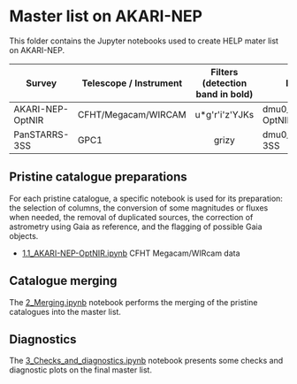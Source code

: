 # Master list on AKARI-NEP

This folder contains the Jupyter notebooks used to create HELP mater list on
AKARI-NEP. 

| Survey | Telescope / Instrument  | Filters (detection band in bold)  | Location        |
|--------|-------------------------|:---------------------------------:|-----------------|
| AKARI-NEP-OptNIR | CFHT/Megacam/WIRCAM | u*g'r'i'z'YJKs        | dmu0_AKARI-NEP-OptNIR |  
| PanSTARRS-3SS | GPC1             | grizy                          | dmu0_PanSTARRS-3SS |     


## Pristine catalogue preparations

For each pristine catalogue, a specific notebook is used for its preparation:
the selection of columns, the conversion of some magnitudes or fluxes when
needed, the removal of duplicated sources, the correction of astrometry using
Gaia as reference, and the flagging of possible Gaia objects.

- [1.1_AKARI-NEP-OptNIR.ipynb](1.1_AKARI-NEP-OptNIR.ipynb) CFHT Megacam/WIRcam data

## Catalogue merging

The [2_Merging.ipynb](2_Merging.ipynb) notebook performs the merging of the
pristine catalogues into the master list.

## Diagnostics

The [3_Checks_and_diagnostics.ipynb](3_Checks_and_diagnostics.ipynb) notebook
presents some checks and diagnostic plots on the final master list.



